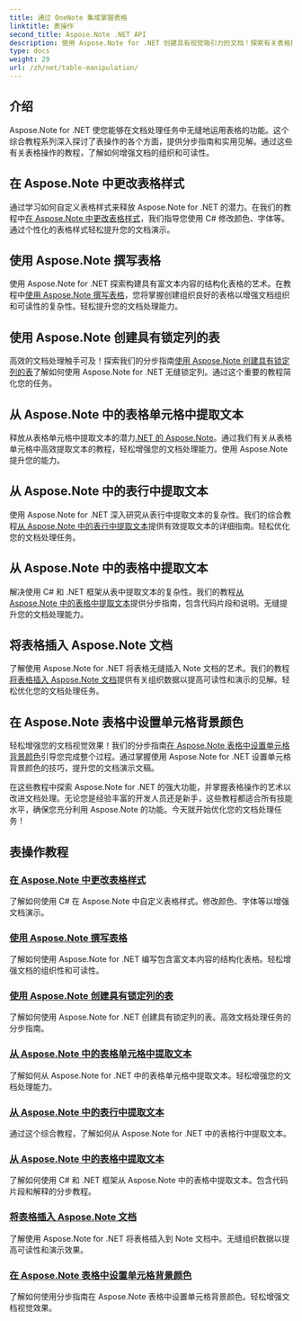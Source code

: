 ```yaml
---
title: 通过 OneNote 集成掌握表格
linktitle: 表操作
second_title: Aspose.Note .NET API
description: 使用 Aspose.Note for .NET 创建具有视觉吸引力的文档！探索有关表格操作的教程 - 更改样式、撰写表格、提取文本等。
type: docs
weight: 29
url: /zh/net/table-manipulation/
---
```


## 介绍

Aspose.Note for .NET 使您能够在文档处理任务中无缝地运用表格的功能。这个综合教程系列深入探讨了表操作的各个方面，提供分步指南和实用见解。通过这些有关表格操作的教程，了解如何增强文档的组织和可读性。

## 在 Aspose.Note 中更改表格样式

通过学习如何自定义表格样式来释放 Aspose.Note for .NET 的潜力。在我们的教程中[在 Aspose.Note 中更改表格样式](./change-table-style/)，我们指导您使用 C# 修改颜色、字体等。通过个性化的表格样式轻松提升您的文档演示。

## 使用 Aspose.Note 撰写表格

使用 Aspose.Note for .NET 探索构建具有富文本内容的结构化表格的艺术。在教程中[使用 Aspose.Note 撰写表格](./compose-tables/)，您将掌握创建组织良好的表格以增强文档组织和可读性的复杂性。轻松提升您的文档处理能力。

## 使用 Aspose.Note 创建具有锁定列的表

高效的文档处理触手可及！探索我们的分步指南[使用 Aspose.Note 创建具有锁定列的表](./create-table-locked-columns/)了解如何使用 Aspose.Note for .NET 无缝锁定列。通过这个重要的教程简化您的任务。

## 从 Aspose.Note 中的表格单元格中提取文本

释放从表格单元格中提取文本的潜力[.NET 的 Aspose.Note](./extract-text-cell/)。通过我们有关从表格单元格中高效提取文本的教程，轻松增强您的文档处理能力。使用 Aspose.Note 提升您的能力。

## 从 Aspose.Note 中的表行中提取文本

使用 Aspose.Note for .NET 深入研究从表行中提取文本的复杂性。我们的综合教程[从 Aspose.Note 中的表行中提取文本](./extract-text-row/)提供有效提取文本的详细指南。轻松优化您的文档处理任务。

## 从 Aspose.Note 中的表格中提取文本

解决使用 C# 和 .NET 框架从表中提取文本的复杂性。我们的教程[从 Aspose.Note 中的表格中提取文本](./extract-text-table/)提供分步指南，包含代码片段和说明。无缝提升您的文档处理能力。

## 将表格插入 Aspose.Note 文档

了解使用 Aspose.Note for .NET 将表格无缝插入 Note 文档的艺术。我们的教程[将表格插入 Aspose.Note 文档](./insert-tables/)提供有关组织数据以提高可读性和演示的见解。轻松优化您的文档处理任务。

## 在 Aspose.Note 表格中设置单元格背景颜色

轻松增强您的文档视觉效果！我们的分步指南[在 Aspose.Note 表格中设置单元格背景颜色](./set-cell-background-color/)引导您完成整个过程。通过掌握使用 Aspose.Note for .NET 设置单元格背景颜色的技巧，提升您的文档演示文稿。

在这些教程中探索 Aspose.Note for .NET 的强大功能，并掌握表格操作的艺术以改进文档处理。无论您是经验丰富的开发人员还是新手，这些教程都适合所有技能水平，确保您充分利用 Aspose.Note 的功能。今天就开始优化您的文档处理任务！
## 表操作教程
### [在 Aspose.Note 中更改表格样式](./change-table-style/)
了解如何使用 C# 在 Aspose.Note 中自定义表格样式。修改颜色、字体等以增强文档演示。
### [使用 Aspose.Note 撰写表格](./compose-tables/)
了解如何使用 Aspose.Note for .NET 编写包含富文本内容的结构化表格。轻松增强文档的组织性和可读性。
### [使用 Aspose.Note 创建具有锁定列的表](./create-table-locked-columns/)
了解如何使用 Aspose.Note for .NET 创建具有锁定列的表。高效文档处理任务的分步指南。
### [从 Aspose.Note 中的表格单元格中提取文本](./extract-text-cell/)
了解如何从 Aspose.Note for .NET 中的表格单元格中提取文本。轻松增强您的文档处理能力。
### [从 Aspose.Note 中的表行中提取文本](./extract-text-row/)
通过这个综合教程，了解如何从 Aspose.Note for .NET 中的表格行中提取文本。
### [从 Aspose.Note 中的表格中提取文本](./extract-text-table/)
了解如何使用 C# 和 .NET 框架从 Aspose.Note 中的表格中提取文本。包含代码片段和解释的分步教程。
### [将表格插入 Aspose.Note 文档](./insert-tables/)
了解使用 Aspose.Note for .NET 将表格插入到 Note 文档中。无缝组织数据以提高可读性和演示效果。
### [在 Aspose.Note 表格中设置单元格背景颜色](./set-cell-background-color/)
了解如何使用分步指南在 Aspose.Note 表格中设置单元格背景颜色。轻松增强文档视觉效果。